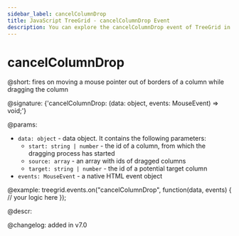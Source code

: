 ```yaml
---
sidebar_label: cancelColumnDrop
title: JavaScript TreeGrid - cancelColumnDrop Event 
description: You can explore the cancelColumnDrop event of TreeGrid in the documentation of the DHTMLX JavaScript UI library. Browse developer guides and API reference, try out code examples and live demos, and download a free 30-day evaluation version of DHTMLX Suite.
---
```


# cancelColumnDrop

@short: fires on moving a mouse pointer out of borders of a column while dragging the column

@signature: {'cancelColumnDrop: (data: object, events: MouseEvent) => void;'}

@params:
- `data: object` - data object. It contains the following parameters:
	- `start: string | number` - the id of a column, from which the dragging process has started
	- `source: array` - an array with ids of dragged columns
	- `target: string | number` - the id of a potential target column
- `events: MouseEvent` - a native HTML event object

@example:
treegrid.events.on("cancelColumnDrop", function(data, events) {
  // your logic here
});

@descr:

@changelog: added in v7.0

[comment]: # (@relatedapi: treegrid/api/treegrid_dragitem_config.md treegrid/api/treegrid_aftercolumndrag_event.md treegrid/api/treegrid_aftercolumndrop_event.md treegrid/api/treegrid_beforecolumndrag_event.md treegrid/api/treegrid_beforecolumndrop_event.md treegrid/api/treegrid_cancolumndrop_event.md treegrid/api/treegrid_dragcolumnin_event.md treegrid/api/treegrid_dragcolumnout_event.md treegrid/api/treegrid_dragcolumnstart_event.md)

[comment]: # (@related: treegrid/configuration.md#drag-n-drop-inside-the-grid)
